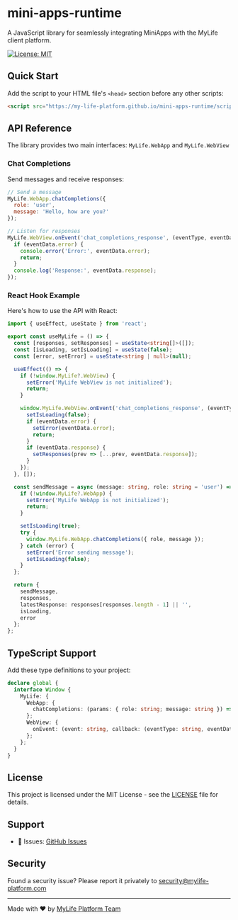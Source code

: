 # mini-apps-runtime

A JavaScript library for seamlessly integrating MiniApps with the MyLife client platform.

[![License: MIT](https://img.shields.io/badge/License-MIT-yellow.svg)](https://opensource.org/licenses/MIT)

## Quick Start

Add the script to your HTML file's `<head>` section before any other scripts:

```html
<script src="https://my-life-platform.github.io/mini-apps-runtime/script.js"></script>
```

## API Reference

The library provides two main interfaces: `MyLife.WebApp` and `MyLife.WebView`

### Chat Completions

Send messages and receive responses:

```javascript
// Send a message
MyLife.WebApp.chatCompletions({
  role: 'user',
  message: 'Hello, how are you?'
});

// Listen for responses
MyLife.WebView.onEvent('chat_completions_response', (eventType, eventData) => {
  if (eventData.error) {
    console.error('Error:', eventData.error);
    return;
  }
  console.log('Response:', eventData.response);
});
```

### React Hook Example

Here's how to use the API with React:

```typescript
import { useEffect, useState } from 'react';

export const useMyLife = () => {
  const [responses, setResponses] = useState<string[]>([]);
  const [isLoading, setIsLoading] = useState(false);
  const [error, setError] = useState<string | null>(null);

  useEffect(() => {
    if (!window.MyLife?.WebView) {
      setError('MyLife WebView is not initialized');
      return;
    }

    window.MyLife.WebView.onEvent('chat_completions_response', (eventType, eventData) => {
      setIsLoading(false);
      if (eventData.error) {
        setError(eventData.error);
        return;
      }
      if (eventData.response) {
        setResponses(prev => [...prev, eventData.response]);
      }
    });
  }, []);

  const sendMessage = async (message: string, role: string = 'user') => {
    if (!window.MyLife?.WebApp) {
      setError('MyLife WebApp is not initialized');
      return;
    }

    setIsLoading(true);
    try {
      window.MyLife.WebApp.chatCompletions({ role, message });
    } catch (error) {
      setError('Error sending message');
      setIsLoading(false);
    }
  };

  return { 
    sendMessage, 
    responses,
    latestResponse: responses[responses.length - 1] || '', 
    isLoading, 
    error 
  };
};
```

## TypeScript Support

Add these type definitions to your project:

```typescript
declare global {
  interface Window {
    MyLife: {
      WebApp: {
        chatCompletions: (params: { role: string; message: string }) => void;
      };
      WebView: {
        onEvent: (event: string, callback: (eventType: string, eventData: any) => void) => void;
      };
    };
  }
}
```

## License

This project is licensed under the MIT License - see the [LICENSE](LICENSE) file for details.

## Support

- 📝 Issues: [GitHub Issues](https://github.com/my-life-platform/mini-apps-runtime/issues)

## Security

Found a security issue? Please report it privately to security@mylife-platform.com

---

Made with ❤️ by [MyLife Platform Team](https://github.com/my-life-platform)

